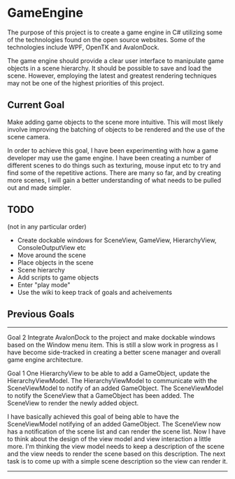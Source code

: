 # GameEngine
The purpose of this project is to create a game engine in C# utilizing some of the technologies
found on the open source websites. Some of the technologies include WPF, OpenTK and AvalonDock.

The game engine should provide a clear user interface to manipulate game objects in a scene
hierarchy. It should be possible to save and load the scene. However, employing the latest and
greatest rendering techniques may not be one of the highest priorities of this project.

## Current Goal
Make adding game objects to the scene more intuitive. This will most likely involve improving
the batching of objects to be rendered and the use of the scene camera.

In order to achieve this goal, I have been experimenting with how a game developer may use the
game engine. I have been creating a number of different scenes to do things such as texturing,
mouse input etc to try and find some of the repetitive actions. There are many so far, and by
creating more scenes, I will gain a better understanding of what needs to be pulled out and made
simpler.

## TODO
(not in any particular order)
- Create dockable windows for SceneView, GameView, HierarchyView, ConsoleOutputView etc
- Move around the scene
- Place objects in the scene
- Scene hierarchy
- Add scripts to game objects
- Enter "play mode"
- Use the wiki to keep track of goals and acheivements

## Previous Goals

-------------------------------------------------------------------------------------------
Goal 2
Integrate AvalonDock to the project and make dockable windows based on the Window menu item.
This is still a slow work in progress as I have become side-tracked in creating a better scene
manager and overall game engine architecture.

Goal 1
One HierarchyView to be able to add a GameObject, update the HierarchyViewModel.
The HierarchyViewModel to communicate with the SceneViewModel to notify of an added GameObject.
The SceneViewModel to notify the SceneView that a GameObject has been added.
The SceneView to render the newly added object.

I have basically achieved this goal of being able to have the SceneViewModel notifying
of an added GameObject. The SceneView now has a notification of the scene list and can
render the scene list. Now I have to think about the design of the view model and view
interaction a little more. I'm thinking the view model needs to keep a description of
the scene and the view needs to render the scene based on this description. The next
task is to come up with a simple scene description so the view can render it.

-------------------------------------------------------------------------------------------